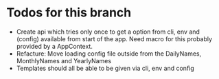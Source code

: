 # Todos for this branch

- Create api which tries only once to get a option from cli, env and (config) 
available from start of the app. Need macro for this probably provided by a AppContext.
- Refacture: Move loading config file outside from the DailyNames, MonthlyNames and YearlyNames
- Templates should all be able to be given via cli, env and config

